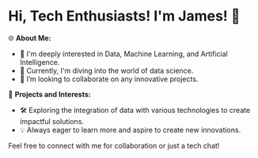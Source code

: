 # Hi, Tech Enthusiasts! I'm James! 👋

🌐 **About Me:**
- 👀 I'm deeply interested in Data, Machine Learning, and Artificial Intelligence.
- 🌱 Currently, I'm diving into the world of data science.
- 🤝 I’m looking to collaborate on any innovative projects.

💼 **Projects and Interests:**
- 🛠 Exploring the integration of data with various technologies to create impactful solutions.
- 💡 Always eager to learn more and aspire to create new innovations.

Feel free to connect with me for collaboration or just a tech chat!
